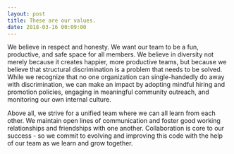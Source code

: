 ```yaml
---
layout: post
title: These are our values.
date: 2018-03-16 00:09:00
---
```


We believe in respect and honesty. We want our team to be a fun, productive, and safe space for all members. We believe in diversity not merely because it creates happier, more productive teams, but because we believe that structural discrimination is a problem that needs to be solved. While we recognize that no one organization can single-handedly do away with discrimination, we can make an impact by adopting mindful hiring and promotion policies, engaging in meaningful community outreach, and monitoring our own internal culture.

Above all, we strive for a unified team where we can all learn from each other. We maintain open lines of communication and foster good working relationships and friendships with one another. Collaboration is core to our success - so we commit to evolving and improving this code with the help of our team as we learn and grow together.

